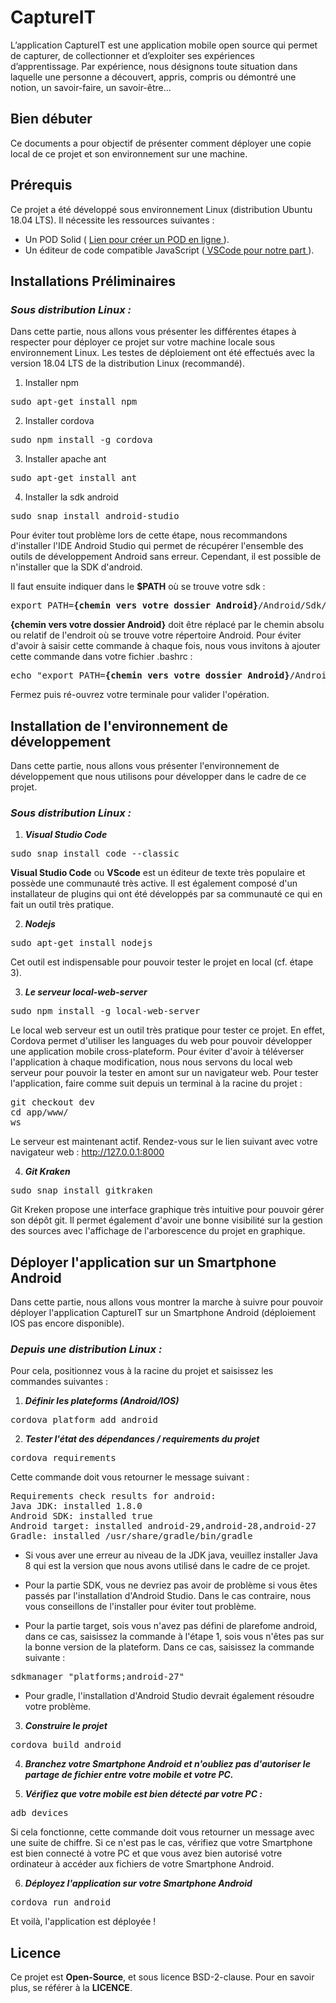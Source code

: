 # CaptureIT

L’application CaptureIT est une application mobile open source qui permet de capturer, de collectionner et d’exploiter ses expériences d’apprentissage. Par expérience, nous désignons toute situation dans laquelle une personne a découvert, appris, compris ou démontré une notion, un savoir-faire, un savoir-être...

## <b>Bien débuter</b>

Ce documents a pour objectif de présenter comment déployer une copie local de ce projet et son environnement sur une machine.

## <b>Prérequis</b>

Ce projet a été développé sous environnement Linux (distribution Ubuntu 18.04 LTS). Il nécessite les ressources suivantes :

* Un POD Solid ( <a href="https://solid.inrupt.com/get-a-solid-pod">Lien pour créer un POD en ligne </a>).
* Un éditeur de code compatible JavaScript (<a href="https://code.visualstudio.com/download"> VSCode pour notre part </a>).

## <b>Installations Préliminaires</b>

### <b><i> Sous distribution Linux :</i></b>

Dans cette partie, nous allons vous présenter les différentes étapes à respecter pour déployer ce projet sur votre machine locale sous environnement Linux. Les testes de déploiement ont été effectués avec la version 18.04 LTS de la distribution Linux (recommandé).

1. Installer npm
<pre>sudo apt-get install npm</pre>

2. Installer cordova
<pre>sudo npm install -g cordova</pre>

3. Installer apache ant
<pre>sudo apt-get install ant</pre>

4. Installer la sdk android
<pre>sudo snap install android-studio</pre>
Pour éviter tout problème lors de cette étape, nous recommandons d'installer l'IDE Android Studio qui permet de récupérer l'ensemble des outils de développement Android sans erreur. Cependant, il est possible de n'installer que la SDK d'android.

Il faut ensuite indiquer dans le <b>$PATH</b> où se trouve votre sdk :
<pre>export PATH=<b>{chemin vers votre dossier Android}</b>/Android/Sdk/tools:<b>{chemin vers votre dossier Android}</b>/Android/Sdk/platform-tools:<b>{chemin vers votre dossier Android}</b>/Android/Sdk/tools/bin:$PATH</pre>
<b>{chemin vers votre dossier Android}</b> doit être réplacé par le chemin absolu ou relatif de l'endroit où se trouve votre répertoire Android.
Pour éviter d'avoir à saisir cette commande à chaque fois, nous vous invitons à ajouter cette commande dans votre fichier .bashrc :
<pre>echo "export PATH=<b>{chemin vers votre dossier Android}</b>/Android/Sdk/tools:<b>{chemin vers votre dossier Android}</b>/Android/Sdk/platform-tools:<b>{chemin vers votre dossier Android}</b>/Android/Sdk/tools/bin:$PATH" >> ~/.bashrc"</pre>
Fermez puis ré-ouvrez votre terminale pour valider l'opération.

## <b>Installation de l'environnement de développement</b>

Dans cette partie, nous allons vous présenter l'environnement de développement que nous utilisons pour développer dans le cadre de ce projet.

### <b><i> Sous distribution Linux :</i></b>

1. <b><i>Visual Studio Code</b></i>
<pre>sudo snap install code --classic</pre>
<b>Visual Studio Code</b> ou <b>VScode</b> est un éditeur de texte très populaire et possède une communauté très active. Il est également composé d'un installateur de plugins qui ont été développés par sa communauté ce qui en fait un outil très pratique.

2. <b><i>Nodejs</b></i>
<pre>sudo apt-get install nodejs</pre>
Cet outil est indispensable pour pouvoir tester le projet en local (cf. étape 3).

3. <b><i>Le serveur local-web-server</b></i>
<pre>sudo npm install -g local-web-server</pre>
Le local web serveur est un outil très pratique pour tester ce projet. En effet, Cordova permet d'utiliser les languages du web pour pouvoir développer une application mobile cross-plateform. Pour éviter d'avoir à téléverser l'application à chaque modification, nous nous servons du local web serveur pour pouvoir la tester en amont sur un navigateur web. Pour tester l'application, faire comme suit depuis un terminal à la racine du projet :
<pre>
git checkout dev
cd app/www/
ws
</pre>
Le serveur est maintenant actif. Rendez-vous sur le lien suivant avec votre navigateur web : http://127.0.0.1:8000

4. <b><i>Git Kraken</b></i>
<pre>sudo snap install gitkraken</pre>
Git Kreken propose une interface graphique très intuitive pour pouvoir gérer son dépôt git. Il permet également d'avoir une bonne visibilité sur la gestion des sources avec l'affichage de l'arborescence du projet en graphique.

## <b>Déployer l'application sur un Smartphone Android</b>
Dans cette partie, nous allons vous montrer la marche à suivre pour pouvoir déployer l'application CaptureIT sur un Smartphone Android (déploiement IOS pas encore disponible).

### <b><i> Depuis une distribution Linux :</i></b>
Pour cela, positionnez vous à la racine du projet et saisissez les commandes suivantes :

1. <b><i>Définir les plateforms (Android/IOS)</b></i>
<pre>cordova platform add android</pre>

2. <b><i>Tester l'état des dépendances / requirements du projet</b></i>
<pre>cordova requirements</pre>
Cette commande doit vous retourner le message suivant :
<pre>
Requirements check results for android:
Java JDK: installed 1.8.0
Android SDK: installed true
Android target: installed android-29,android-28,android-27
Gradle: installed /usr/share/gradle/bin/gradle
</pre>

* Si vous aver une erreur au niveau de la JDK java, veuillez installer Java 8 qui est la version que nous avons utilisé dans le cadre de ce projet.

* Pour la partie SDK, vous ne devriez pas avoir de problème si vous êtes passés par l'installation d'Android Studio. Dans le cas contraire, nous vous conseillons de l'installer pour éviter tout problème.

* Pour la partie target, sois vous n'avez pas défini de plarefome android, dans ce cas, saisissez la commande à l'étape 1, sois vous n'êtes pas sur la bonne version de la plateform. Dans ce cas, saisissez la commande suivante :
<pre>sdkmanager "platforms;android-27"</pre>

* Pour gradle, l'installation d'Android Studio devrait également résoudre votre problème.

3. <b><i>Construire le projet</b></i>
<pre>cordova build android</pre>

4. <b><i>Branchez votre Smartphone Android et n'oubliez pas d'autoriser le partage de fichier entre votre mobile et votre PC.</b></i>

5. <b><i>Vérifiez que votre mobile est bien détecté par votre PC :</b></i>
<pre>adb devices</pre>
Si cela fonctionne, cette commande doit vous retourner un message avec une suite de chiffre. Si ce n'est pas le cas, vérifiez que votre Smartphone est bien connecté à votre PC et que vous avez bien autorisé votre ordinateur à accéder aux fichiers de votre Smartphone Android.

6. <b><i>Déployez l'application sur votre Smartphone Android</b></i>
<pre>cordova run android</pre>

Et voilà, l'application est déployée !

## <b>Licence</b>

Ce projet est <strong>Open-Source</strong>, et sous licence BSD-2-clause. Pour en savoir plus, se référer à la <b>LICENCE</b>.